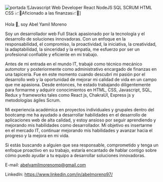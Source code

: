 ![portada](https://user-images.githubusercontent.com/113840807/233707707-b92a934f-bd82-49ce-a898-636df84ce370.png)
![Javascript Web Developer  React  NodeJS  SQL  SCRUM  HTML  CSS 📈💸Aficionado a las finanzas📈💸]

Hola 👋, soy Abel Yamil Moreno

Soy un desarrollador web Full Stack apasionado por la tecnología y el desarrollo de soluciones innovadoras. Con un enfoque en la responsabilidad, el compromiso, la proactividad, la iniciativa, la creatividad, la adaptabilidad, la sinceridad y la empatía, me esfuerzo por ser un profesional confiable y eficiente en mi trabajo.

Antes de mi entrada en el mundo IT, trabajé como técnico mecánico automotor y posteriormente como administrativo encargado de finanzas en una tapicería. Fue en este momento cuando descubrí mi pasión por el desarrollo web y la oportunidad de mejorar mi calidad de vida en un campo que me apasiona. Desde entonces, he estado trabajando diligentemente para formarme y adquirir conocimientos en HTML, CSS, Javascript, SQL, Redux y frameworks tales como React js, ChakraUI, Express js y metodologías ágiles Scrum.

Mi experiencia académica en proyectos individuales y grupales dentro del bootcamp me ha ayudado a desarrollar habilidades en el desarrollo de aplicaciones web de alta calidad, y estoy ansioso por seguir aprendiendo y mejorando mis habilidades como desarrollador. Mi objetivo es insertarme en el mercado IT, continuar mejorando mis habilidades y avanzar hacia el progreso y la mejora en mi vida.

Si estás buscando a alguien que sea responsable, comprometido y tenga un enfoque proactivo en su trabajo, estaría encantado de hablar contigo sobre cómo puedo ayudar a tu equipo a desarrollar soluciones innovadoras.


E-mail: abelyamilmorenomp@gmail.com

LinkedIn: https://www.linkedin.com/in/abelmoreno97/
